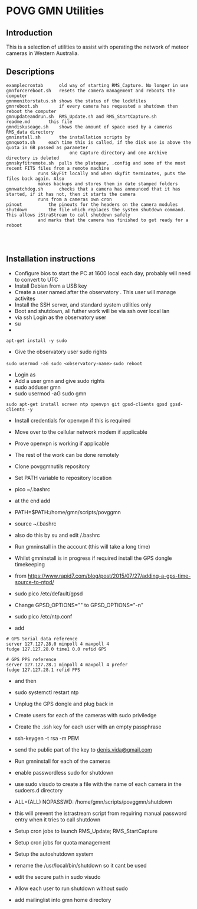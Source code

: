 # POVG GMN Utilities

## Introduction

This is a selection of utilities to assist with operating the network of meteor cameras in Western Australia.

## Descriptions

```
examplecrontab		old way of starting RMS_Capture. No longer in use
gmnforcereboot.sh	resets the camera management and reboots the computer
gmnmonitorstatus.sh	shows the status of the lockfiles
gmnreboot.sh		if every camera has requested a shutdown then reboot the computer
gmnupdateandrun.sh	RMS_Update.sh and RMS_StartCapture.sh
readme.md		this file
gmndiskuseage.sh	shows the amount of space used by a cameras RMS_data directory
gmninstall.sh		the installation scripts by 
gmnquota.sh		each time this is called, if the disk use is above the quota in GB passed as parameter
                        one Capture directory and one Archive directory is deleted
gmnskyfitremote.sh	pulls the platepar, .config and some of the most recent FITS files from a remote machine
			runs SkyFit locally and when skyfit terminates, puts the files back again. Also
			makes backups and stores them in date stamped folders
gmnwatchdog.sh		checks that a camera has announced that it has started, if it has not, then it starts the camera
			runs from a cameras own cron
pinout			the pinouts for the headers on the camera modules
shutdown		the file which replaces the system shutdown command. This allows iStraStream to call shutdown safely
			and marks that the camera has finished to get ready for a reboot




```

## Installation instructions

- Configure bios to start the PC at 1600 local each day, probably will need to convert to UTC
- Install Debian from a USB key
- Create a user named after the observatory <observatory-name>. This user will manage activites
- Install the SSH server, and standard system utilities only
- Boot and shutdown, all futher work will be via ssh over local lan
- via ssh Login as the observatory user
- su
- 

`apt-get install -y sudo`

- Give the observatory user sudo rights

`sudo usermod -aG sudo <observatory-name>`
`sudo reboot`

- Login as <observatory-name>
- Add a user gmn and give sudo rights
- sudo adduser gmn
- sudo usermod -aG sudo gmn

`sudo apt-get install screen ntp openvpn git gpsd-clients gpsd gpsd-clients -y`

- Install credentials for openvpn if this is required

- Move over to the cellular network modem if applicable

- Prove openvpn is working if applicable

- The rest of the work can be done remotely

- Clone povggmnutils repository

- Set PATH variable to repository location

- pico ~/.bashrc

- at the end add

- PATH=$PATH:/home/gmn/scripts/povggmn

- source ~/.bashrc

- also do this by su and edit  /.bashrc

- Run gmninstall in the <observatory-name> account (this will take a long time)

- Whilst gmninstall is in progress if required install the GPS dongle timekeeping

- from https://www.rapid7.com/blog/post/2015/07/27/adding-a-gps-time-source-to-ntpd/

- sudo pico /etc/default/gpsd

- Change GPSD_OPTIONS="" to GPSD_OPTIONS="-n"

- sudo pico /etc/ntp.conf

- add

```
# GPS Serial data reference
server 127.127.28.0 minpoll 4 maxpoll 4
fudge 127.127.28.0 time1 0.0 refid GPS

# GPS PPS reference
server 127.127.28.1 minpoll 4 maxpoll 4 prefer
fudge 127.127.28.1 refid PPS
```

- and then

- sudo systemctl restart ntp

- Unplug the GPS dongle and plug back in

- Create users for each of the cameras with sudo priviledge

- Create the .ssh key for each user with an empty passphrase

- ssh-keygen -t rsa -m PEM 

- send the public part of the key to denis.vida@gmail.com

- Run gmninstall for each of the cameras

- enable passwordless sudo for shutdown 

- use sudo visudo to create a file with the name of each camera in the sudoers.d directory

- <camera-name> ALL=(ALL) NOPASSWD: /home/gmn/scripts/povggmn/shutdown

- this will prevent the istrastream script from requiring manual password entry when it tries to call shutdown

- Setup cron jobs to launch RMS_Update; RMS_StartCapture

- Setup cron jobs for quota management

- Setup the autoshutdown system

- rename the /usr/local/bin/shutdown so it cant be used

- edit the secure path in sudo visudo

- Allow each user to run shutdown without sudo

- add mailinglist into gmn home directory
